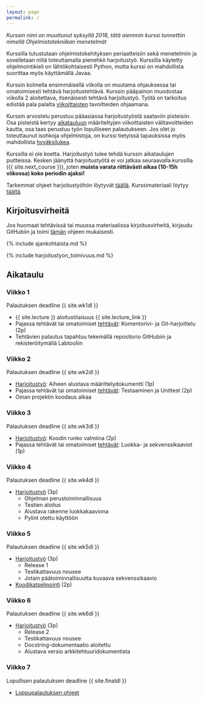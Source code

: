 ```yaml
---
layout: page
permalink: /
---
```


_Kurssin nimi on muuttunut syksyllä 2018, tätä aiemmin kurssi tunnettiin nimellä Ohjelmistotekniikan menetelmät_

Kurssilla tutustutaan ohjelmistokehityksen periaatteisiin sekä menetelmiin ja sovelletaan niitä toteuttamalla pienehkö harjoitustyö. Kurssilla käytetty ohjelmointikieli on lähtökohtaisesti Python, mutta kurssi on mahdollista suorittaa myös käyttämällä Javaa.

Kurssin kolmella ensimmäisellä viikolla on muutama ohjauksessa tai omatoimisesti tehtävä harjoitustehtävä. Kurssin pääpainon muodostaa viikolla 2 aloitettava, itsenäisesti tehtävä harjoitustyö. Työtä on tarkoitus edistää pala palalta [viikoittaisten](#aikataulu) tavoitteiden ohjaamana.

Kurssin arvostelu perustuu pääasiassa harjoitustyöstä saataviin pisteisiin. Osa pisteistä kertyy [aikatauluun](#aikataulu) määriteltyjen viikoittaisten välitavoitteiden kautta, osa taas perustuu työn lopulliseen palautukseen. Jos olet jo toteuttaunut isohkoja ohjelmistoja, on kurssi tietyissä tapauksissa myös mahdollista [hyväksilukea](/hyvaksiluku).

Kurssilla ei ole koetta. Harjoitustyö tulee tehdä kurssin aikataulujen puitteissa. Kesken jäänyttä harjoitustyötä ei voi jatkaa seuraavalla kurssilla ({{ site.next_course }}), joten **muista varata riittävästi aikaa (10-15h viikossa) koko periodin ajaksi!**

Tarkemmat ohjeet harjoitustyöhön löytyvät [täällä](/harjoitustyo). Kurssimateriaali löytyy [täältä](/materiaali).

## Kirjoitusvirheitä

Jos huomaat tehtävissä tai muussa materiaalissa kirjoitusvirheitä, kirjaudu GitHubiin ja toimi [tämän](/korjausehdotus) ohjeen mukaisesti.

{% include ajankohtaista.md %}

{% include harjoitustyon_toimivuus.md %}

## Aikataulu

### Viikko 1

Palautuksen deadline {{ site.wk1dl }}

- {{ site.lecture }} aloitustilaisuus {{ site.lecture_link }}
- Pajassa tehtävät tai omatoimiset [tehtävät](/python/viikko1): Komentorivi- ja Git-harjoittelu (2p)
- Tehtävien palautus tapahtuu tekemällä repositorio GitHubiin ja rekisteröitymällä Labtooliin

### Viikko 2

Palautuksen deadline {{ site.wk2dl }}

- [Harjoitustyö](/ht-viikko2): Aiheen alustava määrittelydokumentti (1p)
- Pajassa tehtävät tai omatoimiset [tehtävät](/python/viikko2): Testaaminen ja Unittest (2p)
- Oman projektin koodaus alkaa

### Viikko 3

Palautuksen deadline {{ site.wk3dl }}

- [Harjoitustyö](/python/ht-viikko3): Koodin runko valmiina (2p)
- Pajassa tehtävät tai omatoimiset [tehtävät](/python/viikko3): Luokka- ja sekvenssikaaviot (1p)

### Viikko 4

Palautuksen deadline {{ site.wk4dl }}

- [Harjoitustyö](/python/ht-viikko4) (3p)
  - Ohjelman perustoiminnallisuus
  - Testien aloitus
  - Alustava rakenne luokkakaaviona
  - Pylint otettu käyttöön

### Viikko 5

Palautuksen deadline {{ site.wk5dl }}

- [Harjoitustyö](/python/ht-viikko5) (3p)
  - Release 1
  - Testikattavuus nousee
  - Jotain päätoiminnallisuutta kuvaava sekvenssikaavio
- [Koodikatselmointi](/koodikatselmointi) (2p)

### Viikko 6

Palautuksen deadline {{ site.wk6dl }}

- [Harjoitustyö](/python/ht-viikko6) (3p)
  - Release 2
  - Testikattavuus nousee
  - Docstring-dokumentaatio aloitettu
  - Alustava versio arkkitehtuuridokumentista

### Viikko 7

Lopullisen palautuksen deadline {{ site.finaldl }}

- [Loppupalautuksen ohjeet](/loppupalautus)
